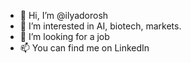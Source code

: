 - 👋 Hi, I’m @ilyadorosh
- 👀 I’m interested in AI, biotech, markets.
- 💞️ I’m looking for a job
- 📫 You can find me on LinkedIn
